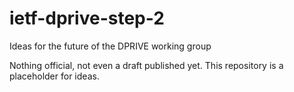# ietf-dprive-step-2
Ideas for the future of the DPRIVE working group

Nothing official, not even a draft published yet. This repository is a placeholder for ideas.